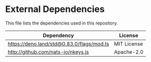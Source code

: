 # External Dependencies

This file lists the dependencies used in this repository.

| Dependency                                | License     |
| ----------------------------------------- | ----------- |
| https://deno.land/std@0.83.0/flags/mod.ts | MIT License |
| http://github.com/nats-io/nkeys.js        | Apache-2.0  |

